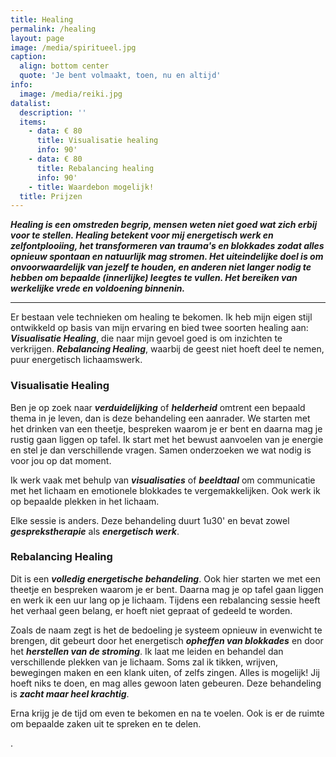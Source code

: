 ```yaml
---
title: Healing
permalink: /healing
layout: page
image: /media/spiritueel.jpg
caption:
  align: bottom center
  quote: 'Je bent volmaakt, toen, nu en altijd'
info:
  image: /media/reiki.jpg
datalist:
  description: ''
  items:
    - data: € 80
      title: Visualisatie healing
      info: 90'
    - data: € 80
      title: Rebalancing healing
      info: 90'
    - title: Waardebon mogelijk!
  title: Prijzen
---
```

**_Healing is een omstreden begrip, mensen weten niet goed wat zich erbij voor te stellen. Healing betekent voor mij energetisch werk en zelfontplooiing, het transformeren van trauma's en blokkades zodat alles opnieuw spontaan en natuurlijk mag stromen. Het uiteindelijke doel is om onvoorwaardelijk van jezelf te houden, en anderen niet langer nodig te hebben om bepaalde (innerlijke) leegtes te vullen. Het bereiken van werkelijke vrede en voldoening binnenin._**
___
Er bestaan vele technieken om healing te bekomen. Ik heb mijn eigen stijl ontwikkeld op basis van mijn ervaring en bied twee soorten healing aan:  **_Visualisatie Healing_**, die naar mijn gevoel goed is om inzichten te verkrijgen.  **_Rebalancing Healing_**, waarbij de geest niet hoeft deel te nemen, puur energetisch lichaamswerk.


### Visualisatie Healing

Ben je op zoek naar **_verduidelijking_** of **_helderheid_** omtrent een bepaald thema in je leven, dan is deze behandeling een aanrader. We starten met het drinken van een theetje, bespreken waarom je er bent en daarna mag je rustig gaan liggen op tafel. Ik start met het bewust aanvoelen van je energie en stel je dan verschillende vragen. Samen onderzoeken we wat nodig is voor jou op dat moment.

Ik werk vaak met behulp van **_visualisaties_** of **_beeldtaal_** om communicatie met het lichaam en emotionele blokkades te vergemakkelijken. Ook werk ik op bepaalde plekken in het lichaam. 

Elke sessie is anders. Deze behandeling duurt 1u30' en bevat zowel **_gesprekstherapie_** als **_energetisch werk_**. 


### Rebalancing Healing

Dit is een **_volledig energetische behandeling_**. Ook hier starten we met een theetje en bespreken waarom je er bent. Daarna mag je op tafel gaan liggen en werk ik een uur lang op je lichaam. Tijdens een rebalancing sessie heeft het verhaal geen belang, er hoeft niet gepraat of gedeeld te worden.

Zoals de naam zegt is het de bedoeling je systeem opnieuw in evenwicht te brengen, dit gebeurt door het energetisch **_opheffen van blokkades_** en door het **_herstellen van de stroming_**. Ik laat me leiden en behandel dan verschillende plekken van je lichaam. Soms zal ik tikken, wrijven, bewegingen maken en een klank uiten, of zelfs zingen. Alles is mogelijk! Jij hoeft niks te doen, en mag alles gewoon laten gebeuren. Deze behandeling is **_zacht maar heel krachtig_**.

Erna krijg je de tijd om even te bekomen en na te voelen. Ook is er de ruimte om bepaalde zaken uit te spreken en te delen.  
  
 . 



